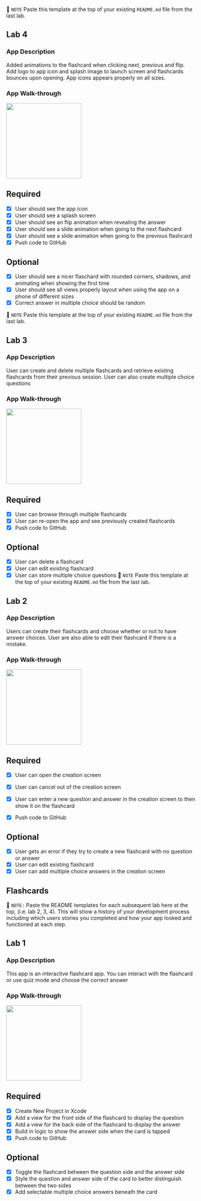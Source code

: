 📝 `NOTE` Paste this template at the top of your existing `README.md` file from the last lab.

## Lab 4

### App Description
Added animations to the flashcard when clicking next, previous and flip. Add logo to app icon and splash image to launch screen and flashcards bounces upon opening. App icons appears properly on all sizes.

### App Walk-through

<img src="https://user-images.githubusercontent.com/56798424/162573652-57cfb80d-05be-4d68-8493-1a2744941bb2.gif" width=200><br>

## Required
- [x] User should see the app icon 
- [x] User should see a splash screen
- [x] User should see an flip animation when revealing the answer
- [x] User should see a slide animation when going to the next flashcard
- [x] User should see a slide animation when going to the previous flashcard
- [x] Push code to GitHub
## Optional
- [x] User should see a nicer flaschard with rounded corners, shadows, and animating when showing the first time
- [x] User should see all views properly layout when using the app on a phone of different sizes
- [x] Correct answer in multiple choice should be random

📝 `NOTE` Paste this template at the top of your existing `README.md` file from the last lab.

## Lab 3

### App Description
User can create and delete multiple flashcards and retrieve existing flashcards from their previous session. User can also create multiple choice questions

### App Walk-through
<img src="https://user-images.githubusercontent.com/56798424/159141271-68a93add-0478-4e1d-a516-28a528632676.gif" width=200><br>

## Required
- [x] User can browse through multiple flashcards
- [x] User can re-open the app and see previously created flashcards
- [x] Push code to GitHub
## Optional
- [x] User can delete a flashcard
- [x] User can edit existing flashcard
- [x] User can store multiple choice questions
📝 `NOTE` Paste this template at the top of your existing `README.md` file from the last lab.

## Lab 2

### App Description
Users can create their flashcards and choose whether or not to have answer choices. User are also able to edit their flashcard if there is a mistake.

### App Walk-through
<img src="https://user-images.githubusercontent.com/56798424/158035731-a2eb0d72-c3b4-48dd-882a-0bad06ae6703.gif" width=200><br>

## Required
- [x] User can open the creation screen
- [x] User can cancel out of the creation screen
- [x] User can enter a new question and answer in the creation screen to then show it on the flashcard
- [x] Push code to GitHub


## Optional

- [x] User gets an error if they try to create a new flashcard with no question or answer
- [x] User can edit existing flashcard
- [x] User can add multiple choice answers in the creation screen

## Flashcards

📝 `NOTE:` Paste the README templates for each subsequent lab here at the top, (i.e. lab 2, 3, 4). This will show a history of your development process including which users stories you completed and how your app looked and functioned at each step.

## Lab 1

### App Description
This app is an interactive flashcard app. You can interact with the flashcard or use quiz mode and choose the correct answer

### App Walk-through
<img src="https://user-images.githubusercontent.com/56798424/155857495-5abb5c81-5b7e-465c-8dfd-ba3b71a333e8.gif" width=200><br>

## Required
- [x] Create New Project in Xcode
- [x] Add a view for the front side of the flashcard to display the question
- [x] Add a view for the back side of the flashcard to display the answer
- [x] Build in logic to show the answer side when the card is tapped
- [x] Push code to GitHub
## Optional
- [x] Toggle the flashcard between the question side and the answer side
- [x] Style the question and answer side of the card to better distinguish between the two sides
- [x] Add selectable multiple choice answers beneath the card
